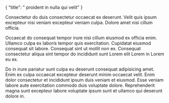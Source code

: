 {
  "title": " proident in nulla qui velit"
}

Consectetur do duis consectetur occaecat ex deserunt. Velit quis ipsum excepteur nisi veniam excepteur veniam culpa. Dolore amet nisi cillum officia.

Occaecat do consequat tempor irure nisi cillum eiusmod ex officia enim. Ullamco culpa ex laboris tempor quis exercitation. Cupidatat eiusmod consequat sit labore. Consequat sint ut mollit non ex. Consequat consectetur aliqua sint tempor do incididunt sunt Lorem elit Lorem in Lorem eu ex.

Do in irure pariatur sunt culpa eu deserunt consequat adipisicing amet. Enim ex culpa occaecat excepteur deserunt minim occaecat velit. Enim dolor consectetur et incididunt ipsum duis veniam et eiusmod. Esse veniam labore aute exercitation commodo duis voluptate dolore. Reprehenderit magna sunt excepteur labore voluptate ipsum sunt et ullamco qui deserunt dolore in.